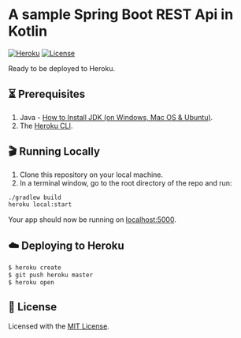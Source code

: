 # A sample Spring Boot REST Api in Kotlin
[![Heroku](http://heroku-badge.herokuapp.com/?app=heroku-kotlin-springboot-api&style=flat&svg=1)](https://heroku-kotlin-springboot-api.herokuapp.com/)
[![License](https://img.shields.io/badge/License-MIT-blue.svg)][license-url]

Ready to be deployed to Heroku.

## ⏳ Prerequisites

1. Java - [How to Install JDK (on Windows, Mac OS & Ubuntu)](https://www3.ntu.edu.sg/home/ehchua/programming/howto/JDK_Howto.html).
2. The [Heroku CLI](https://cli.heroku.com/).

## 🎬 Running Locally
1. Clone this repository on your local machine.
2. In a terminal window, go to the root directory of the repo and run:
```sh
./gradlew build
heroku local:start
```

Your app should now be running on [localhost:5000](http://localhost:5000/).

## ☁️ Deploying to Heroku

```sh
$ heroku create
$ git push heroku master
$ heroku open
```

## 📜 License
Licensed with the [MIT License][license-url].

[license-url]: https://github.com/ovitrif/heroku-kotlin-springboot-api/blob/master/LICENSE
